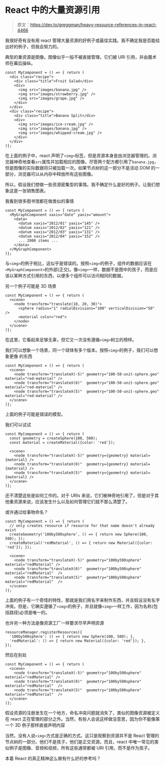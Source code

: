 # React 中的大量资源引用

> 原文：<https://dev.to/greggman/heavy-resource-references-in-react-4466>

我很好奇有没有用 react 管理大量资源的好例子或最佳实践。我不确定我是否能给出好的例子，但我会努力的。

典型的重资源是图像。图像似乎一般不被直接管理。它们被 URI 引用，并由魔术师在幕后操纵。

```
const MyComponent = () => { return (
  <div class="recipe">
    <div class="title">Fruit Salad</div>
    <div>
      <img src="images/banana.jpg" />
      <img src="images/strawberry.jpg" />
      <img src="images/grape.jpg" />
    </div>
  </div>
  <div class="recipe">
    <div class="title">Banana Split</div>
    <div>
      <img src="images/ice-cream.jpg" />
      <img src="images/banana.jpg" />
      <img src="images/whipped-cream.jpg" />
    </div>
  </div>
)}; 
```

在上面的例子中，react 声明了`<img>`标签，但是资源本身是由浏览器管理的。浏览器神奇地查看`src`属性并加载相应的图像。尽管两个配方都引用了`banana.jpg`，但是图像的实际数据将只被加载一次。如果节点树的这一部分不是活动 DOM 的一部分，浏览器可以从内存中释放所有这些图像。

所以，假设我们想做一些资源密集型的事情。我不确定什么是好的例子。让我们想象这是一张销售图表。

我看到很多图书馆都在做类似的事情

```
const MyComponent = () => { return (
  <MyGraphComponent xaxis="date" yaxis="amount">
    <data>
      <datum xaxis="2012/01" yaxis="145" />
      <datum xaxis="2012/02" yaxis="121" />
      <datum xaxis="2012/03" yaxis="131" />
      <datum xaxis="2012/04" yaxis="152" />
      ... 2000 items ...
    </data>
  </MyGraphComponent>
)}; 
```

与`<img>`的例子相比，这似乎是错误的。按照`<img>`的例子，组件的数据应该在`<MyGraphComponent>`的外部(正交)。像`<img>`一样，数据不是图中的孩子，而是应该以某种方式引用的东西，以便多个组件可以访问相同的数据。

另一个例子可能是 3D 场景

```
const MyComponent = () => { return (
  <scene>
    <node transform="translate(10, 20, 30)">
      <sphere radius="1" radialDivisions="100" verticalDivision="50" />
      <material color="red">
    </node>
  </scene>
)}; 
```

在这里，它看起来足够无辜，但它又一次没有遵循`<img>`树立的榜样。

我们可以想象一个场景，同一个球体有多个版本。按照`<img>`的例子，我们可以想象更像
的东西

```
const MyComponent = () => { return (
  <scene>
    <node transform="translateX(-5)" geometry="100-50-unit-sphere.geo" material="red-material" />
    <node transform="translateX(0)"  geometry="100-50-unit-sphere.geo" material="red-material" />
    <node transform="translateX(5)"  geometry="100-50-unit-sphere.geo" material="red-material" />
  </scene>
)}; 
```

上面的例子可能是错误的模型。

我们可以试试

```
const MyComponent = () => { return (
  const geometry = createSphere(100, 500);
  const material = createMaterial({color: 'red'});

  <scene>
    <node transform="translateX(-5)" geometry={geometry} material={material} />
    <node transform="translateX(0)"  geometry={geometry} material={material} />
    <node transform="translateX(5)"  geometry={geometry} material={material} />
  </scene>
)}; 
```

还不清楚这些是如何工作的。对于 URIs 来说，它们被神奇地引用了，但是对于其他重资源来说，应该发生什么以及如何管理它们就不那么清楚了。

或许通过给事物命名？

```
const MyComponent = () => { return (
  // only creates resource if resource for that name doesn't already exist
  createGeometry('100by500sphere', () => { return new Sphere(100, 500); });
  createMaterial('redMaterial', () => { return new Material({color: 'red'}); });

  <scene>
    <node transform="translateX(-5)" geometry="100by500sphere" material="redMaterial" />
    <node transform="translateX(0)"  geometry="100by500sphere" material="redMaterial"  />
    <node transform="translateX(5)"  geometry="100by500sphere" material="redMaterial"  />
  </scene>
)}; 
```

上面的例子有一个奇怪的特性，那就是我们用名字来制作东西，并且假设没有名字冲突。但是，它确实遵循了`<img>`的例子，并且就像`<img>`一样工作，因为名称(包括路径)必须是唯一的。

也许另一种方法是像资源工厂一样要求尽早声明资源

```
resourceManager.registerResources({
  '100by500sphere': () => { return new Sphere(100, 500); },
  'redMaterial': () => { return new Material({color: 'red'}); },
}); 
```

然后在别处

```
const MyComponent = () => { return (
  <scene>
    <node transform="translateX(-5)" geometry="100by500sphere" material="redMaterial" />
    <node transform="translateX(0)"  geometry="100by500sphere" material="redMaterial"  />
    <node transform="translateX(5)"  geometry="100by500sphere" material="redMaterial"  />
  </scene>
)}; 
```

假设资源的注册发生在一个地方，命名冲突问题就消失了，类似的图像资源被定义在 react 正在管理的部分之外。当然，有些人会说这样做没意思，因为你不能像第一个 3D 例子那样直接声明内容

当然，没有人说`<img>`方式是正确的方式。这只是观察到资源并不是 React 管理的节点树的一部分。他们不是孩子，他们是正交资源。而且，react 中唯一常见的类似例子是图像、音频和视频，所有这些通常都被 URI 引用，而不是作为孩子。

本着 React 的真正精神这么做有什么好的参考吗？